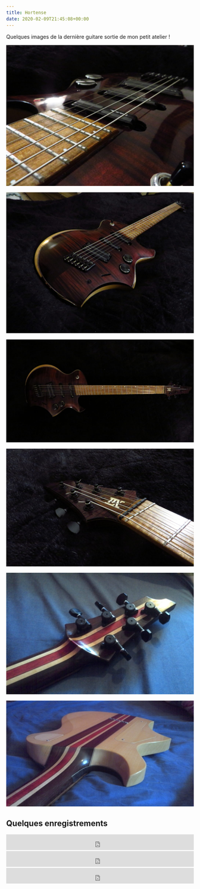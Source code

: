 ```yaml
---
title: Hortense
date: 2020-02-09T21:45:08+00:00
---
```


Quelques images de la dernière guitare sortie de mon petit atelier !

![](./hortense/d12057.jpg)

![](./hortense/2223e9.jpg)

![](./hortense/f93bbb.jpg)

![](./hortense/76ea52.jpg)

![](./hortense/f54333.jpg)

![](./hortense/7e4ba1.jpg)

## Quelques enregistrements

<iframe style="border: 0; width: 100%; height: 42px;" src="https://bandcamp.com/EmbeddedPlayer/album=1056299408/size=small/bgcol=ffffff/linkcol=0687f5/track=1631161582/transparent=true/" seamless=""><a href="http://fglt.bandcamp.com/album/fragments">Fragments by Xil</a></iframe> <iframe style="border: 0; width: 100%; height: 42px;" src="https://bandcamp.com/EmbeddedPlayer/album=1056299408/size=small/bgcol=ffffff/linkcol=0687f5/track=409568883/transparent=true/" seamless=""><a href="http://fglt.bandcamp.com/album/fragments">Fragments by Xil</a></iframe> <iframe style="border: 0; width: 100%; height: 42px;" src="https://bandcamp.com/EmbeddedPlayer/album=1056299408/size=small/bgcol=ffffff/linkcol=0687f5/track=125239932/transparent=true/" seamless=""><a href="http://fglt.bandcamp.com/album/fragments">Fragments by Xil</a></iframe>